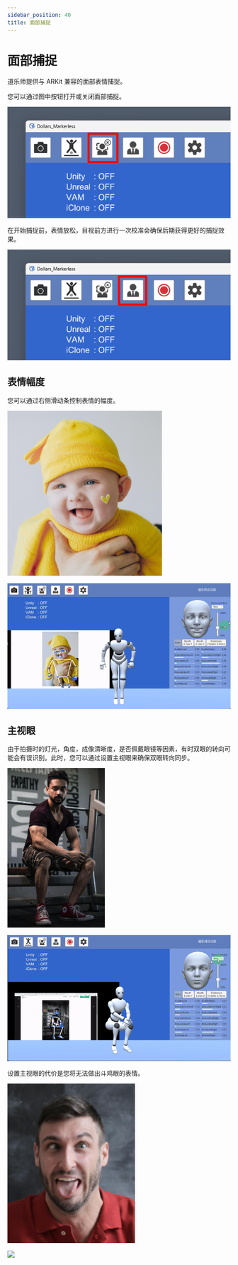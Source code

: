 ```yaml
---
sidebar_position: 40
title: 面部捕捉
---
```


# 面部捕捉

道乐师提供与 ARKit 兼容的面部表情捕捉。

您可以通过图中按钮打开或关闭面部捕捉。

![](../img/Fk_j-tirZ0NKlmgv2i6l_C_PGofu.png#center)

在开始捕捉前，表情放松，目视前方进行一次校准会确保后期获得更好的捕捉效果。

![](../img/Fjr4SZHNuHfUdCzp6kvqPJKgoZKZ.png#center)

## 表情幅度
您可以通过右侧滑动条控制表情的幅度。

![](../img/FpET_nzvQ8xlsxPxfswYIiJ4HAsx.png#center)

![](../img/Fhtog3ArmA4V9g8fJPuX6ATOmC_Y.gif#center)

## 主视眼
由于拍摄时的灯光，角度，成像清晰度，是否佩戴眼镜等因素，有时双眼的转向可能会有误识别。此时，您可以通过设置主视眼来确保双眼转向同步。

![](../img/FgC6VmI1xDIDUM9UR1K7aqdsvx1i.png#center)

![](../img/Fs0iOgo0UNBNUxBbrg7DlMGmtOJ1.gif#center)

设置主视眼的代价是您将无法做出斗鸡眼的表情。

![](../img/Flev3MT6OBv5XlJ076YsgTLlnpxc.png#center)

![](https://elbrus.oss-cn-beijing.aliyuncs.com/FoZElOM_maZtNfeFT9tAu36tw6WG.gif#center)
